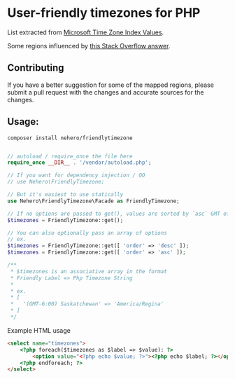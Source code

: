 # User-friendly timezones for PHP

List extracted from [Microsoft Time Zone Index Values](https://support.microsoft.com/en-ca/kb/973627).

Some regions influenced by [this Stack Overflow answer](http://stackoverflow.com/a/12473225).

## Contributing

If you have a better suggestion for some of the mapped regions, please submit a pull request with the changes and accurate sources for the changes.

## Usage:

`composer install nehero/friendlytimezone`

```php

// autoload / require_once the file here
require_once __DIR__ . '/vendor/autoload.php';

// If you want for dependency injection / OO
// use Nehero\FriendlyTimezone;

// But it's easiest to use statically
use Nehero\FriendlyTimezone\Facade as FriendlyTimezone;

// If no options are passed to get(), values are sorted by `asc` GMT offset value
$timezones = FriendlyTimezone::get();

// You can also optionally pass an array of options
// ex.
$timezones = FriendlyTimezone::get([ 'order' => 'desc' ]);
$timezones = FriendlyTimezone::get([ 'order' => 'asc' ]);

/**
 * $timezones is an associative array in the format
 * Friendly Label => Php Timezone String
 *
 * ex.
 * [
 *   '(GMT-6:00) Saskatchewan' => 'America/Regina'
 * ]
 */

```

Example HTML usage
```html
<select name="timezones">
	<?php foreach($timezones as $label => $value): ?>
		<option value="<?php echo $value; ?>"><?php echo $label; ?></option>
	<?php endforeach; ?>
</select>
```